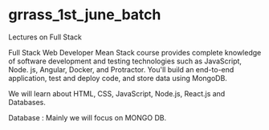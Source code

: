 # grrass_1st_june_batch

Lectures on Full Stack

Full Stack Web Developer Mean Stack course provides complete knowledge of software development and testing technologies such as JavaScript, Node. js, Angular, Docker, and Protractor. You'll build an end-to-end application, test and deploy code, and store data using MongoDB.

We will learn about HTML, CSS, JavaScript, Node.js, React.js and Databases.

Database : Mainly we will focus on MONGO DB.
